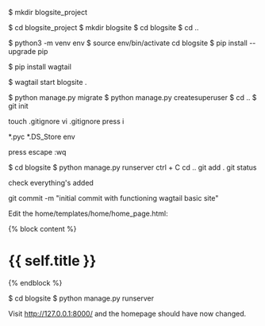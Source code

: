 

$ mkdir blogsite_project

$ cd blogsite_project
$ mkdir blogsite
$ cd blogsite
$ cd ..

$ python3 -m venv env
$ source env/bin/activate
cd blogsite
$ pip install --upgrade pip

$ pip install wagtail

$ wagtail start blogsite .

$ python manage.py migrate
$ python manage.py createsuperuser
$ cd ..
$ git init

touch .gitignore
vi .gitignore
press i

*.pyc
*.DS_Store
env

press escape
:wq

$ cd blogsite
$ python manage.py runserver
ctrl + C
cd ..
git add .
git status

check everything's added

git commit -m "initial commit with functioning wagtail basic site"


Edit the home/templates/home/home_page.html:

{% block content %}
    <h1>{{ self.title }}</h1>
{% endblock %}

$ cd blogsite
$ python manage.py runserver
 

Visit http://127.0.0.1:8000/ and the homepage should have now changed.



